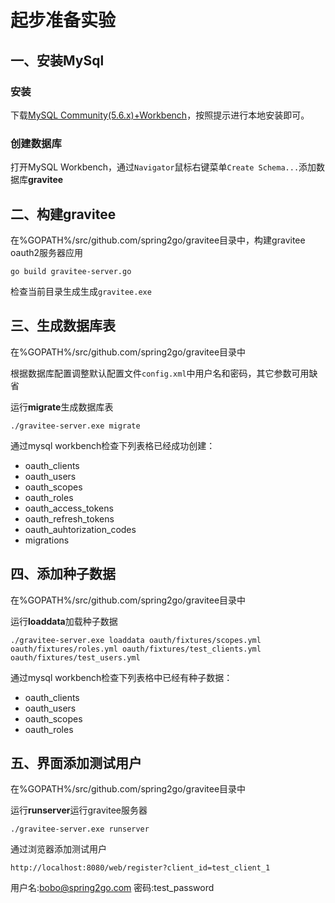 # 起步准备实验

## 一、安装MySql

### 安装

下载[MySQL Community(5.6.x)+Workbench](https://dev.mysql.com/downloads/mysql/)，按照提示进行本地安装即可。

### 创建数据库

打开MySQL Workbench，通过`Navigator`鼠标右键菜单`Create Schema...`添加数据库**gravitee**

## 二、构建gravitee

在%GOPATH%/src/github.com/spring2go/gravitee目录中，构建gravitee oauth2服务器应用

```
go build gravitee-server.go
```

检查当前目录生成生成`gravitee.exe`

## 三、生成数据库表

在%GOPATH%/src/github.com/spring2go/gravitee目录中

根据数据库配置调整默认配置文件`config.xml`中用户名和密码，其它参数可用缺省

运行**migrate**生成数据库表

```
./gravitee-server.exe migrate
```

通过mysql workbench检查下列表格已经成功创建：

* oauth_clients
* oauth_users
* oauth_scopes
* oauth_roles
* oauth_access_tokens
* oauth_refresh_tokens
* oauth_auhtorization_codes
* migrations

## 四、添加种子数据

在%GOPATH%/src/github.com/spring2go/gravitee目录中

运行**loaddata**加载种子数据

```
./gravitee-server.exe loaddata oauth/fixtures/scopes.yml oauth/fixtures/roles.yml oauth/fixtures/test_clients.yml oauth/fixtures/test_users.yml
```

通过mysql workbench检查下列表格中已经有种子数据：

* oauth_clients
* oauth_users
* oauth_scopes
* oauth_roles

## 五、界面添加测试用户

在%GOPATH%/src/github.com/spring2go/gravitee目录中

运行**runserver**运行gravitee服务器

```
./gravitee-server.exe runserver
```

通过浏览器添加测试用户

```
http://localhost:8080/web/register?client_id=test_client_1
```

用户名:bobo@spring2go.com
密码:test_password
